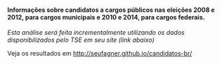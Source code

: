 #### Informações sobre candidatos a cargos públicos nas eleições 2008 e 2012, para cargos municipais e 2010 e 2014, para cargos federais.    
_Esta análise será feita incrementalmente utilizando os dados disponibilizados pelo TSE em seu site (link abaixo)_    

Veja os resultados em http://seufagner.github.io/candidatos-br/ 
